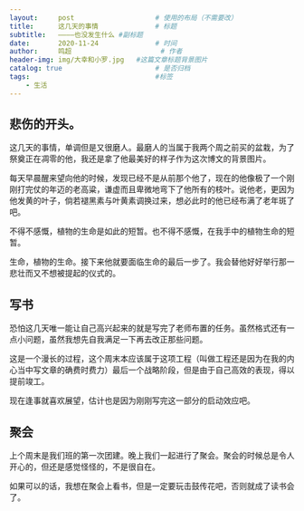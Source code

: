 ```yaml
---
layout:     post   				    # 使用的布局（不需要改）
title:      这几天的事情 				# 标题 
subtitle:   ————也没发生什么 #副标题
date:       2020-11-24 				# 时间
author:     鸣超 						# 作者
header-img: img/大幸和小罗.jpg 	#这篇文章标题背景图片
catalog: true 						# 是否归档
tags:								#标签
    - 生活
---
```

## 悲伤的开头。
这几天的事情，单调但是又很磨人。最磨人的当属于我两个周之前买的盆栽，为了祭奠正在凋零的他，我还是拿了他最美好的样子作为这次博文的背景图片。

每天早晨醒来望向他的时候，发现已经不是从前那个他了，现在的他像极了一个刚刚打完仗的年迈的老高粱，谦虚而且卑微地弯下了他所有的枝叶。说他老，更因为他发黄的叶子，倘若褪黑素与叶黄素调换过来，想必此时的他已经布满了老年斑了吧。

不得不感慨，植物的生命是如此的短暂。也不得不感慨，在我手中的植物生命的短暂。

生命，植物的生命。接下来他就要面临生命的最后一步了。我会替他好好举行那一悲壮而又不想被提起的仪式的。

## 写书
恐怕这几天唯一能让自己高兴起来的就是写完了老师布置的任务。虽然格式还有一点小问题，虽然我想先自我满足一下再去改正那些问题。

这是一个漫长的过程，这个周末本应该属于这项工程（叫做工程还是因为在我的内心当中写文章的确费时费力）最后一个战略阶段，但是由于自己高效的表现，得以提前竣工。

现在逢事就喜欢展望，估计也是因为刚刚写完这一部分的启动效应吧。

## 聚会
上个周末是我们班的第一次团建。晚上我们一起进行了聚会。聚会的时候总是令人开心的，但还是感觉怪怪的，不是很自在。

如果可以的话，我想在聚会上看书，但是一定要玩击鼓传花吧，否则就成了读书会了。
